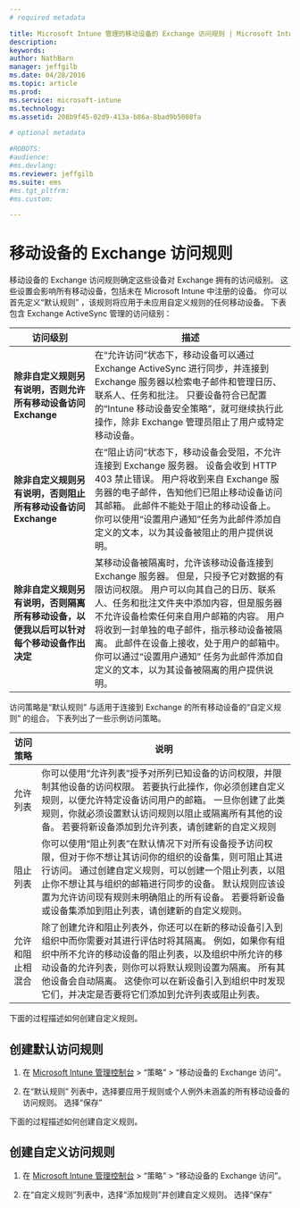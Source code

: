 ```yaml
---
# required metadata

title: Microsoft Intune 管理的移动设备的 Exchange 访问规则 | Microsoft Intune
description:
keywords:
author: NathBarn
manager: jeffgilb
ms.date: 04/28/2016
ms.topic: article
ms.prod:
ms.service: microsoft-intune
ms.technology:
ms.assetid: 208b9f45-02d9-413a-b86a-8bad9b5008fa

# optional metadata

#ROBOTS:
#audience:
#ms.devlang:
ms.reviewer: jeffgilb
ms.suite: ems
#ms.tgt_pltfrm:
#ms.custom:

---
```


# 移动设备的 Exchange 访问规则
移动设备的 Exchange 访问规则确定这些设备对 Exchange 拥有的访问级别。 这些设置会影响所有移动设备，包括未在 Microsoft Intune 中注册的设备。 你可以首先定义“默认规则”  ，该规则将应用于未应用自定义规则的任何移动设备。 下表包含 Exchange ActiveSync 管理的访问级别：

|访问级别|描述|
|----------------|---------------|
|**除非自定义规则另有说明，否则允许所有移动设备访问 Exchange**|在“允许访问”状态下，移动设备可以通过 Exchange ActiveSync 进行同步，并连接到 Exchange 服务器以检索电子邮件和管理日历、联系人、任务和批注。 只要设备符合已配置的“Intune 移动设备安全策略”，就可继续执行此操作，除非 Exchange 管理员阻止了用户或特定移动设备。|
|**除非自定义规则另有说明，否则阻止所有移动设备访问 Exchange**|在“阻止访问”状态下，移动设备会受阻，不允许连接到 Exchange 服务器。 设备会收到 HTTP 403 禁止错误。 用户将收到来自 Exchange 服务器的电子邮件，告知他们已阻止移动设备访问其邮箱。 此邮件不能处于阻止的移动设备上。 你可以使用“设置用户通知”任务为此邮件添加自定义的文本，以为其设备被阻止的用户提供说明。|
|**除非自定义规则另有说明，否则隔离所有移动设备，以便我以后可以针对每个移动设备作出决定**|某移动设备被隔离时，允许该移动设备连接到 Exchange 服务器。 但是，只授予它对数据的有限访问权限。 用户可以向其自己的日历、联系人、任务和批注文件夹中添加内容，但是服务器不允许设备检索任何来自用户邮箱的内容。 用户将收到一封单独的电子邮件，指示移动设备被隔离。 此邮件在设备上接收，处于用户的邮箱中。 你可以通过“设置用户通知”  任务为此邮件添加自定义的文本，以为其设备被隔离的用户提供说明。|

访问策略是“默认规则”  与适用于连接到 Exchange 的所有移动设备的“自定义规则”  的组合。 下表列出了一些示例访问策略。

|访问策略|说明|
|-------------------|---------------|
|允许列表|你可以使用“允许列表”授予对所列已知设备的访问权限，并限制其他设备的访问权限。 若要执行此操作，你必须创建自定义规则，以便允许特定设备访问用户的邮箱。 一旦你创建了此类规则，你就必须设置默认访问规则以阻止或隔离所有其他的设备。 若要将新设备添加到允许列表，请创建新的自定义规则|
|阻止列表|你可以使用“阻止列表”在默认情况下对所有设备授予访问权限，但对于你不想让其访问你的组织的设备集，则可阻止其进行访问。 通过创建自定义规则，可以创建一个阻止列表，以阻止你不想让其与组织的邮箱进行同步的设备。 默认规则应该设置为允许访问现有规则未明确阻止的所有设备。 若要将新设备或设备集添加到阻止列表，请创建新的自定义规则。|
|允许和阻止相混合|除了创建允许和阻止列表外，你还可以在新的移动设备引入到组织中而你需要对其进行评估时将其隔离。 例如，如果你有组织中所不允许的移动设备的阻止列表，以及组织中所允许的移动设备的允许列表，则你可以将默认规则设置为隔离。 所有其他设备会自动隔离。 这使你可以在新设备引入到组织中时发现它们，并决定是否要将它们添加到允许列表或阻止列表。|
下面的过程描述如何创建自定义规则。

## 创建默认访问规则

1.  在 [Microsoft Intune 管理控制台](http://manage.microsoft.com) &gt; “策略” &gt; “移动设备的 Exchange 访问”。

2.  在“默认规则”  列表中，选择要应用于规则或个人例外未涵盖的所有移动设备的访问规则。 选择“保存”

下面的过程描述如何创建自定义规则。

## 创建自定义访问规则

1. 在 [Microsoft Intune 管理控制台](http://manage.microsoft.com) &gt; “策略” &gt; “移动设备的 Exchange 访问”。

2.  在“自定义规则”列表中，选择“添加规则”并创建自定义规则。 选择“保存”


<!--HONumber=May16_HO2-->


